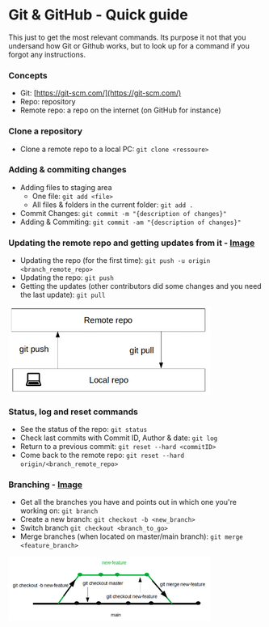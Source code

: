 
# Git & GitHub - Quick guide
This just to get the most relevant commands. Its purpose it not that you undersand how Git or Github works, but to look up for a command if you forgot any instructions.

### Concepts
* Git: [https://git-scm.com/](https://git-scm.com/)
* Repo: repository
* Remote repo: a repo on the internet (on GitHub for instance)

### Clone a repository

* Clone a remote repo to a local PC: `git clone <ressoure>`

### Adding & commiting changes

* Adding files to staging area
  - One file: `git add <file>`
  - All files & folders in the current folder: `git add . `
* Commit Changes: `git commit -m "{description of changes}"`
* Adding & Commiting: `git commit -am "{description of changes}"`

### Updating the remote repo and getting updates from it - [Image](images/pushpull.png)

* Updating the repo (for the first time): `git push -u origin <branch_remote_repo>`
* Updating the repo: `git push`
* Getting the updates (other contributors did some changes and you need the last update): `git pull`

<img align="center" width="400" src="images/pushpull.png">

###  Status, log and reset commands

* See the status of the repo: `git status`
* Check last commits with Commit ID, Author & date: `git log`
* Return to a previous commit: `git reset --hard <commitID>`
* Come back to the remote repo:  `git reset --hard origin/<branch_remote_repo> `


### Branching - [Image](images/branching.png)

* Get all the branches you have and points out in which one you're working on: `git branch`
* Create a new branch: `git checkout -b <new_branch>`
* Switch branch  `git checkout <branch_to_go>`
* Merge branches (when located on master/main branch): `git merge <feature_branch>`


<img align="center" width="400" src="images/branching.png">
